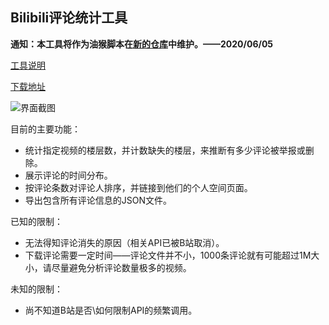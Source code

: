 ## Bilibili评论统计工具

**通知：本工具将作为油猴脚本在[新的仓库](https://github.com/Chaosinism/BilibiliCommentAnalyzer_js)中维护。——2020/06/05**

[工具说明](https://chaosinism.github.io/posts/comment-analyzer/)

[下载地址](https://github.com/Chaosinism/BilibiliCommentAnalyzer/releases)

![界面截图](https://chaosinism.github.io/posts/comment-analyzer/1.png)

目前的主要功能：
 - 统计指定视频的楼层数，并计数缺失的楼层，来推断有多少评论被举报或删除。
 - 展示评论的时间分布。
 - 按评论条数对评论人排序，并链接到他们的个人空间页面。
 - 导出包含所有评论信息的JSON文件。
 
已知的限制：
 - 无法得知评论消失的原因（相关API已被B站取消）。
 - 下载评论需要一定时间——评论文件并不小，1000条评论就有可能超过1M大小，请尽量避免分析评论数量极多的视频。
 
未知的限制：
 - 尚不知道B站是否\如何限制API的频繁调用。
